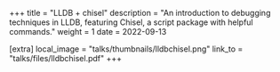 +++
title = "LLDB + chisel"
description = "An introduction to debugging techniques in LLDB, featuring Chisel, a script package with helpful commands."
weight = 1
date = 2022-09-13

[extra]
local_image = "talks/thumbnails/lldbchisel.png"
link_to = "talks/files/lldbchisel.pdf"
+++
